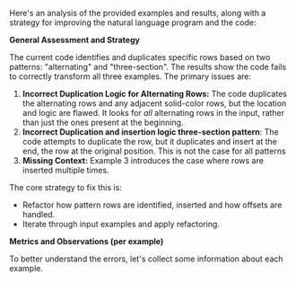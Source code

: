Here's an analysis of the provided examples and results, along with a strategy for improving the natural language program and the code:

**General Assessment and Strategy**

The current code identifies and duplicates specific rows based on two patterns: "alternating" and "three-section". The results show the code fails to correctly transform all three examples. The primary issues are:

1.  **Incorrect Duplication Logic for Alternating Rows:** The code duplicates the alternating rows and any adjacent solid-color rows, but the location and logic are flawed. It looks for *all* alternating rows in the input, rather than just the ones present at the beginning.
2.  **Incorrect Duplication and insertion logic three-section pattern**: The code attempts to duplicate the row, but it duplicates and insert at the end, the row at the original position. This is not the case for all patterns
3.   **Missing Context:** Example 3 introduces the case where rows are inserted multiple times.

The core strategy to fix this is:
*   Refactor how pattern rows are identified, inserted and how offsets are handled.
*   Iterate through input examples and apply refactoring.

**Metrics and Observations (per example)**

To better understand the errors, let's collect some information about each example.

